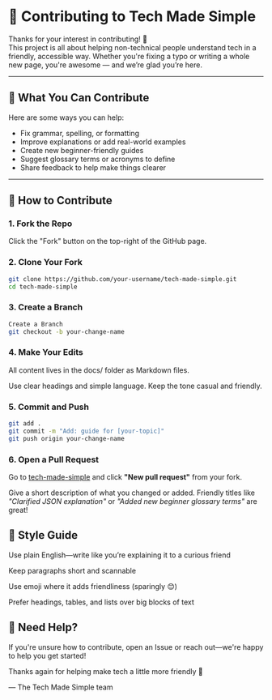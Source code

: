 # 🤝 Contributing to Tech Made Simple

Thanks for your interest in contributing! 💛  
This project is all about helping non-technical people understand tech in a friendly, accessible way. Whether you're fixing a typo or writing a whole new page, you're awesome — and we’re glad you’re here.

---

## 🧠 What You Can Contribute

Here are some ways you can help:

- Fix grammar, spelling, or formatting
- Improve explanations or add real-world examples
- Create new beginner-friendly guides
- Suggest glossary terms or acronyms to define
- Share feedback to help make things clearer

---

## 📝 How to Contribute

### 1. **Fork the Repo**
Click the "Fork" button on the top-right of the GitHub page.

### 2. **Clone Your Fork**
```bash
git clone https://github.com/your-username/tech-made-simple.git
cd tech-made-simple
```

### 3. **Create a Branch**
```bash
Create a Branch
git checkout -b your-change-name
```

### 4. **Make Your Edits**
All content lives in the docs/ folder as Markdown files.

Use clear headings and simple language. Keep the tone casual and friendly.

### 5. **Commit and Push** 
```bash
git add .
git commit -m "Add: guide for [your-topic]"
git push origin your-change-name
```

### 6. **Open a Pull Request** 
Go to [tech-made-simple](https://github.com/alihoss3ini/tech-made-simple) and click **"New pull request"** from your fork.

Give a short description of what you changed or added. Friendly titles like *"Clarified JSON explanation"* or *"Added new beginner glossary terms"* are great!

## 🧩 Style Guide
Use plain English—write like you’re explaining it to a curious friend

Keep paragraphs short and scannable

Use emoji where it adds friendliness (sparingly 😊)

Prefer headings, tables, and lists over big blocks of text

## 💬 Need Help?
If you're unsure how to contribute, open an Issue or reach out—we're happy to help you get started!

Thanks again for helping make tech a little more friendly 💛

— The Tech Made Simple team